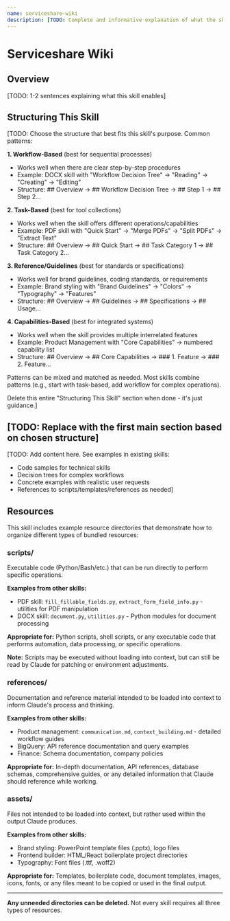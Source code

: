 ```yaml
---
name: serviceshare-wiki
description: [TODO: Complete and informative explanation of what the skill does and when to use it. Include WHEN to use this skill - specific scenarios, file types, or tasks that trigger it.]
---
```


# Serviceshare Wiki

## Overview

[TODO: 1-2 sentences explaining what this skill enables]

## Structuring This Skill

[TODO: Choose the structure that best fits this skill's purpose. Common patterns:

**1. Workflow-Based** (best for sequential processes)
- Works well when there are clear step-by-step procedures
- Example: DOCX skill with "Workflow Decision Tree" → "Reading" → "Creating" → "Editing"
- Structure: ## Overview → ## Workflow Decision Tree → ## Step 1 → ## Step 2...

**2. Task-Based** (best for tool collections)
- Works well when the skill offers different operations/capabilities
- Example: PDF skill with "Quick Start" → "Merge PDFs" → "Split PDFs" → "Extract Text"
- Structure: ## Overview → ## Quick Start → ## Task Category 1 → ## Task Category 2...

**3. Reference/Guidelines** (best for standards or specifications)
- Works well for brand guidelines, coding standards, or requirements
- Example: Brand styling with "Brand Guidelines" → "Colors" → "Typography" → "Features"
- Structure: ## Overview → ## Guidelines → ## Specifications → ## Usage...

**4. Capabilities-Based** (best for integrated systems)
- Works well when the skill provides multiple interrelated features
- Example: Product Management with "Core Capabilities" → numbered capability list
- Structure: ## Overview → ## Core Capabilities → ### 1. Feature → ### 2. Feature...

Patterns can be mixed and matched as needed. Most skills combine patterns (e.g., start with task-based, add workflow for complex operations).

Delete this entire "Structuring This Skill" section when done - it's just guidance.]

## [TODO: Replace with the first main section based on chosen structure]

[TODO: Add content here. See examples in existing skills:
- Code samples for technical skills
- Decision trees for complex workflows
- Concrete examples with realistic user requests
- References to scripts/templates/references as needed]

## Resources

This skill includes example resource directories that demonstrate how to organize different types of bundled resources:

### scripts/
Executable code (Python/Bash/etc.) that can be run directly to perform specific operations.

**Examples from other skills:**
- PDF skill: `fill_fillable_fields.py`, `extract_form_field_info.py` - utilities for PDF manipulation
- DOCX skill: `document.py`, `utilities.py` - Python modules for document processing

**Appropriate for:** Python scripts, shell scripts, or any executable code that performs automation, data processing, or specific operations.

**Note:** Scripts may be executed without loading into context, but can still be read by Claude for patching or environment adjustments.

### references/
Documentation and reference material intended to be loaded into context to inform Claude's process and thinking.

**Examples from other skills:**
- Product management: `communication.md`, `context_building.md` - detailed workflow guides
- BigQuery: API reference documentation and query examples
- Finance: Schema documentation, company policies

**Appropriate for:** In-depth documentation, API references, database schemas, comprehensive guides, or any detailed information that Claude should reference while working.

### assets/
Files not intended to be loaded into context, but rather used within the output Claude produces.

**Examples from other skills:**
- Brand styling: PowerPoint template files (.pptx), logo files
- Frontend builder: HTML/React boilerplate project directories
- Typography: Font files (.ttf, .woff2)

**Appropriate for:** Templates, boilerplate code, document templates, images, icons, fonts, or any files meant to be copied or used in the final output.

---

**Any unneeded directories can be deleted.** Not every skill requires all three types of resources.
